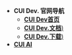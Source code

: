 - **CUI Dev. 官网导航**
  - [**CUI Dev首页**](https://cui-hyg.gitHub.io/)
  - [**CUI Dev.文档**)](https://cui-hyg.github.io/CUIDevDocs/)
  - [**CUI Dev.下载**)](https://123pan.com/)
- [**CUI AI**](https://cui-hyg.github.io/CUIWeb/)